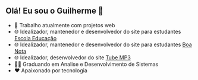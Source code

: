## Olá! Eu sou o Guilherme 👋
<!--
**guig3/guig3** is a ✨ _special_ ✨ repository because its `README.md` (this file) appears on your GitHub profile.

Here are some ideas to get you started:
-->
- 🔭 Trabalho atualmente com projetos web
- 🌐 Idealizador, mantenedor e desenvolvedor do site para estudantes <a href="https://www.escolaeducacaobr.com.br/" target="_blank">Escola Educação</a> 
- 🌐 Idealizador, mantenedor e desenvolvedor do site para estudantes <a href="https://www.boanota.com.br" target="_blank">Boa Nota</a>
- 🌐 Idealizador, desenvolvedor do site <a href="https://TubeMp3.net" target="_blank">Tube MP3</a>
- 👨‍🎓 Graduando em Analise e Desenvolvimento de Sistemas
- ❤️ Apaixonado por tecnologia
<!-- ⚡ Fun fact: ... -->

